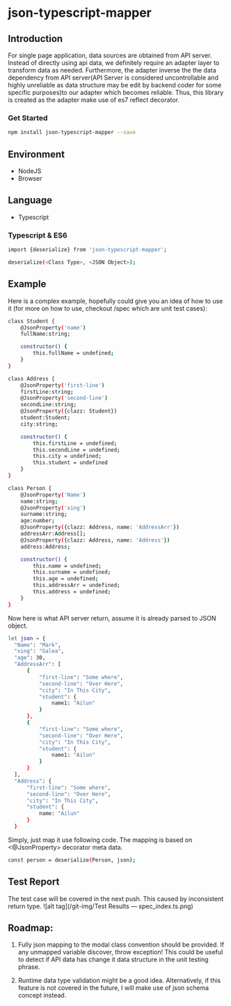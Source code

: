 # json-typescript-mapper

## Introduction

For single page application, data sources are obtained from API server. Instead of directly using api data, we 
definitely require an adapter layer to transform data as needed. Furthermore, 
the adapter inverse the the data dependency from API server(API Server is considered uncontrollable and 
highly unreliable as data structure may be edit by backend coder for some specific purposes)to our adapter 
which becomes reliable. Thus, this library is created as the adapter make use of es7 reflect decorator.

### Get Started
```bash
npm install json-typescript-mapper --save
```
## Environment
* NodeJS
* Browser

## Language
* Typescript

### Typescript & ES6

```bash
import {deserialize} from 'json-typescript-mapper';

deserialize(<Class Type>, <JSON Object>);
```

## Example 
Here is a complex example, hopefully could give you an idea of how to use it (for more on how to use, checkout /spec which are unit test cases):

```bash
class Student {
    @JsonProperty('name')
    fullName:string;

    constructor() {
        this.fullName = undefined;
    }
}

class Address {
    @JsonProperty('first-line')
    firstLine:string;
    @JsonProperty('second-line')
    secondLine:string;
    @JsonProperty({clazz: Student})
    student:Student;
    city:string;

    constructor() {
        this.firstLine = undefined;
        this.secondLine = undefined;
        this.city = undefined;
        this.student = undefined
    }
}

class Person {
    @JsonProperty('Name')
    name:string;
    @JsonProperty('xing')
    surname:string;
    age:number;
    @JsonProperty({clazz: Address, name: 'AddressArr'})
    addressArr:Address[];
    @JsonProperty({clazz: Address, name: 'Address'})
    address:Address;

    constructor() {
        this.name = undefined;
        this.surname = undefined;
        this.age = undefined;
        this.addressArr = undefined;
        this.address = undefined;
    }
}
```

Now here is what API server return, assume it is already parsed to JSON object.
```bash
let json = {
  "Name": "Mark",
  "xing": "Galea",
  "age": 30,
  "AddressArr": [
      {
          "first-line": "Some where",
          "second-line": "Over Here",
          "city": "In This City",
          "student": {
              name1: "Ailun"
          }
      },
      {
          "first-line": "Some where",
          "second-line": "Over Here",
          "city": "In This City",
          "student": {
              name1: "Ailun"
          }
      }
  ],
  "Address": {
      "first-line": "Some where",
      "second-line": "Over Here",
      "city": "In This City",
      "student": {
          name: "Ailun"
      }
  }
```

Simply, just map it use following code. The mapping is based on <@JsonProperty> decorator meta data.

```bash
const person = deserialize(Person, json);
```

## Test Report
The test case will be covered in the next push. This caused by inconsistent return type.
![alt tag](/git-img/Test Results — spec_index.ts.png)

## Roadmap:
1) Fully json mapping to the modal class convention should be provided. 
If any unmapped variable discover, throw exception! 
This could be useful to detect if API data has change it data structure in the unit testing phrase.

2) Runtime data type validation might be a good idea. Alternatively, if this feature is not covered in the future, I will make use of json schema concept instead.